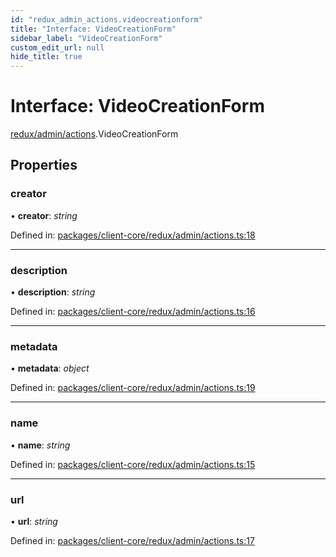 ```yaml
---
id: "redux_admin_actions.videocreationform"
title: "Interface: VideoCreationForm"
sidebar_label: "VideoCreationForm"
custom_edit_url: null
hide_title: true
---
```


# Interface: VideoCreationForm

[redux/admin/actions](../modules/redux_admin_actions.md).VideoCreationForm

## Properties

### creator

• **creator**: *string*

Defined in: [packages/client-core/redux/admin/actions.ts:18](https://github.com/xr3ngine/xr3ngine/blob/56376a778/packages/client-core/redux/admin/actions.ts#L18)

___

### description

• **description**: *string*

Defined in: [packages/client-core/redux/admin/actions.ts:16](https://github.com/xr3ngine/xr3ngine/blob/56376a778/packages/client-core/redux/admin/actions.ts#L16)

___

### metadata

• **metadata**: *object*

Defined in: [packages/client-core/redux/admin/actions.ts:19](https://github.com/xr3ngine/xr3ngine/blob/56376a778/packages/client-core/redux/admin/actions.ts#L19)

___

### name

• **name**: *string*

Defined in: [packages/client-core/redux/admin/actions.ts:15](https://github.com/xr3ngine/xr3ngine/blob/56376a778/packages/client-core/redux/admin/actions.ts#L15)

___

### url

• **url**: *string*

Defined in: [packages/client-core/redux/admin/actions.ts:17](https://github.com/xr3ngine/xr3ngine/blob/56376a778/packages/client-core/redux/admin/actions.ts#L17)
